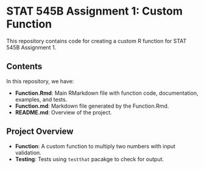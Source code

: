 # STAT 545B Assignment 1: Custom Function

This repository contains code for creating a custom R function for STAT 545B Assignment 1.

## Contents
In this repository, we have: 
- **Function.Rmd**: Main RMarkdown file with function code, documentation, examples, and tests.
- **Function.md**: Markdown file generated by the Function.Rmd.
- **README.md**: Overview of the project.


## Project Overview

- **Function**: A custom function to multiply two numbers with input validation.
- **Testing**: Tests using `testthat` pacakge to check for output.
